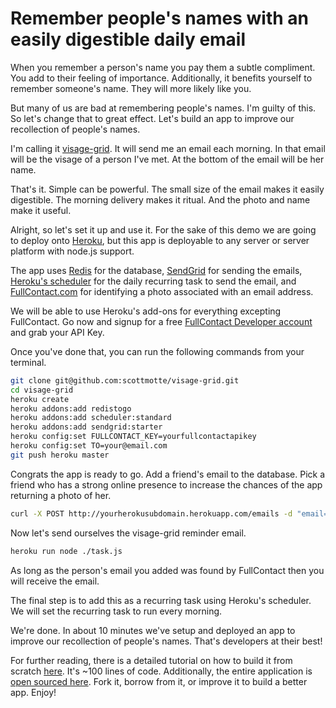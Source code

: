 # Remember people's names with an easily digestible daily email 

When you remember a person's name you pay them a subtle compliment. You add to their feeling of importance. Additionally, it benefits yourself to remember someone's name. They will more likely like you.

But many of us are bad at remembering people's names. I'm guilty of this. So let's change that to great effect. Let's build an app to improve our recollection of people's names.

I'm calling it [visage-grid](https://github.com/scottmotte/visage-grid). It will send me an email each morning. In that email will be the visage of a person I've met. At the bottom of the email will be her name.

That's it. Simple can be powerful. The small size of the email makes it easily digestible. The morning delivery makes it ritual. And the photo and name make it useful.

Alright, so let's set it up and use it. For the sake of this demo we are going to deploy onto [Heroku](http://heroku.com), but this app is deployable to any server or server platform with node.js support. 

The app uses [Redis](http://redis.io/) for the database, [SendGrid](http://sendgrid.com) for sending the emails, [Heroku's scheduler](https://devcenter.heroku.com/articles/scheduler) for the daily recurring task to send the email, and [FullContact.com](http://fullcontact.com) for identifying a photo associated with an email address.

We will be able to use Heroku's add-ons for everything excepting FullContact. Go now and signup for a free [FullContact Developer account](https://www.fullcontact.com/developer/pricing/) and grab your API Key.

Once you've done that, you can run the following commands from your terminal.

```bash
git clone git@github.com:scottmotte/visage-grid.git
cd visage-grid
heroku create
heroku addons:add redistogo
heroku addons:add scheduler:standard
heroku addons:add sendgrid:starter
heroku config:set FULLCONTACT_KEY=yourfullcontactapikey
heroku config:set TO=your@email.com
git push heroku master
```

Congrats the app is ready to go. Add a friend's email to the database. Pick a friend who has a strong online presence to increase the chances of the app returning a photo of her.

```bash 
curl -X POST http://yourherokusubdomain.herokuapp.com/emails -d "email=friend@gmail.com"
```

Now let's send ourselves the visage-grid reminder email.

```bash
heroku run node ./task.js
```

As long as the person's email you added was found by FullContact then you will receive the email.

The final step is to add this as a recurring task using Heroku's scheduler. We will set the recurring task to run every morning.

We're done. In about 10 minutes we've setup and deployed an app to improve our recollection of people's names. That's developers at their best!

For further reading, there is a detailed tutorial on how to build it from scratch [here](https://github.com/scottmotte/writings/blob/master/articles/visage-grid.md). It's ~100 lines of code. Additionally, the entire application is [open sourced here](https://github.com/scottmotte/visage-grid). Fork it, borrow from it, or improve it to build a better app. Enjoy!
